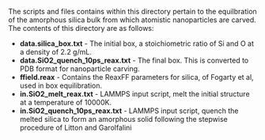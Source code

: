 The scripts and files contains within this directory pertain to the equilbration of
the amorphous silica bulk from which atomistic nanoparticles are carved. The contents
of this directory are as follows:

* **data.silica\_box.txt** - The initial box, a stoichiometric ratio of Si and O at
  a density of 2.2 g/mL.
* **data.SiO2\_quench\_10ps\_reax.txt** - The final box. This is converted to PDB
  format for nanoparticle carving.
* **ffield.reax** - Contains the ReaxFF parameters for silica, of Fogarty et al, used
  in box equilibration.
* **in.SiO2\_melt\_reax.txt** - LAMMPS input script, melt the initial structure at
  a temperature of 10000K.
* **in.SiO2\_quench\_10ps\_reax.txt** - LAMMPS input script, quench the melted silica
  to form an amorphous solid following the stepwise procedure of Litton and
  Garolfalini
